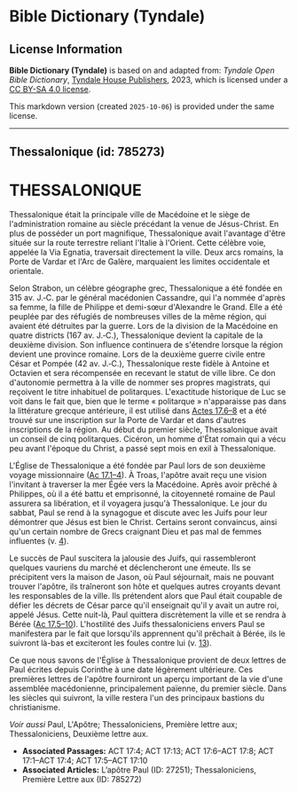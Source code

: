 # Bible Dictionary (Tyndale)

## License Information

**Bible Dictionary (Tyndale)** is based on and adapted from: _Tyndale Open Bible Dictionary_, [Tyndale House Publishers](https://tyndaleopenresources.com/), 2023, which is licensed under a [CC BY-SA 4.0 license](https://creativecommons.org/licenses/by-sa/4.0/legalcode.en).

This markdown version (created `2025-10-06`) is provided under the same license.



--------------------------------

## Thessalonique (id: 785273)

THESSALONIQUE
=============

Thessalonique était la principale ville de Macédoine et le siège de l'administration romaine au siècle précédant la venue de Jésus\-Christ. En plus de posséder un port magnifique, Thessalonique avait l'avantage d'être située sur la route terrestre reliant l'Italie à l'Orient. Cette célèbre voie, appelée la Via Egnatia, traversait directement la ville. Deux arcs romains, la Porte de Vardar et l'Arc de Galère, marquaient les limites occidentale et orientale.

Selon Strabon, un célèbre géographe grec, Thessalonique a été fondée en 315 av. J.‑C. par le général macédonien Cassandre, qui l'a nommée d'après sa femme, la fille de Philippe et demi\-sœur d'Alexandre le Grand. Elle a été peuplée par des réfugiés de nombreuses villes de la même région, qui avaient été détruites par la guerre. Lors de la division de la Macédoine en quatre districts (167 av. J.‑C.), Thessalonique devient la capitale de la deuxième division. Son influence continuera de s'étendre lorsque la région devient une province romaine. Lors de la deuxième guerre civile entre César et Pompée (42 av. J.‑C.), Thessalonique reste fidèle à Antoine et Octavien et sera récompensée en recevant le statut de ville libre. Ce don d'autonomie permettra à la ville de nommer ses propres magistrats, qui reçoivent le titre inhabituel de politarques. L'exactitude historique de Luc se voit dans le fait que, bien que le terme « politarque » n'apparaisse pas dans la littérature grecque antérieure, il est utilisé dans [Actes 17\.6–8](https://ref.ly/Acts17:6-Acts17:8) et a été trouvé sur une inscription sur la Porte de Vardar et dans d'autres inscriptions de la région. Au début du premier siècle, Thessalonique avait un conseil de cinq politarques. Cicéron, un homme d'État romain qui a vécu peu avant l'époque du Christ, a passé sept mois en exil à Thessalonique.

L'Église de Thessalonique a été fondée par Paul lors de son deuxième voyage missionnaire ([Ac 17\.1–4](https://ref.ly/Acts17:1-Acts17:4)). À Troas, l'apôtre avait reçu une vision l'invitant à traverser la mer Égée vers la Macédoine. Après avoir prêché à Philippes, où il a été battu et emprisonné, la citoyenneté romaine de Paul assurera sa libération, et il voyagera jusqu'à Thessalonique. Le jour du sabbat, Paul se rend à la synagogue et discute avec les Juifs pour leur démontrer que Jésus est bien le Christ. Certains seront convaincus, ainsi qu'un certain nombre de Grecs craignant Dieu et pas mal de femmes influentes (v. [4](https://ref.ly/Acts17:4)).

Le succès de Paul suscitera la jalousie des Juifs, qui rassembleront quelques vauriens du marché et déclencheront une émeute. Ils se précipitent vers la maison de Jason, où Paul séjournait, mais ne pouvant trouver l'apôtre, ils traîneront son hôte et quelques autres croyants devant les responsables de la ville. Ils prétendent alors que Paul était coupable de défier les décrets de César parce qu'il enseignait qu'il y avait un autre roi, appelé Jésus. Cette nuit\-là, Paul quittera discrètement la ville et se rendra à Bérée ([Ac 17\.5–10](https://ref.ly/Acts17:5-Acts17:10)). L'hostilité des Juifs thessaloniciens envers Paul se manifestera par le fait que lorsqu'ils apprennent qu'il prêchait à Bérée, ils le suivront là\-bas et exciteront les foules contre lui (v. [13](https://ref.ly/Acts17:13)).

Ce que nous savons de l'Église à Thessalonique provient de deux lettres de Paul écrites depuis Corinthe à une date légèrement ultérieure. Ces premières lettres de l'apôtre fourniront un aperçu important de la vie d'une assemblée macédonienne, principalement païenne, du premier siècle. Dans les siècles qui suivront, la ville restera l'un des principaux bastions du christianisme.

*Voir aussi* Paul, L'Apôtre; Thessaloniciens, Première lettre aux; Thessaloniciens, Deuxième lettre aux.

* **Associated Passages:** ACT 17:4; ACT 17:13; ACT 17:6–ACT 17:8; ACT 17:1–ACT 17:4; ACT 17:5–ACT 17:10
* **Associated Articles:** L’apôtre Paul (ID: 27251); Thessaloniciens, Première Lettre aux (ID: 785272)

